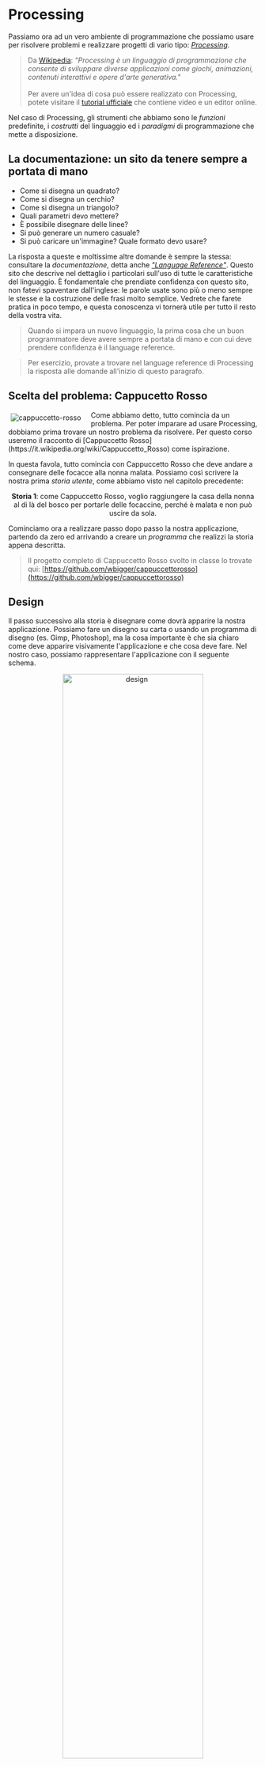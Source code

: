 # Processing

Passiamo ora ad un vero ambiente di programmazione che possiamo usare per risolvere problemi e realizzare progetti di vario tipo: [_Processing_](https://processing.org/).

> Da [Wikipedia](https://it.wikipedia.org/wiki/Processing): _"Processing è un linguaggio di programmazione che consente di sviluppare diverse applicazioni come giochi, animazioni, contenuti interattivi e opere d'arte generativa."_<br><br>
Per avere un'idea di cosa può essere realizzato con Processing, potete visitare il [tutorial ufficiale](http://hello.processing.org/editor/) che contiene video e un editor online.

Nel caso di Processing, gli strumenti che abbiamo sono le _funzioni_ predefinite, i _costrutti_ del linguaggio ed i _paradigmi_ di programmazione che mette a disposizione.

## La documentazione: un sito da tenere sempre a portata di mano
- Come si disegna un quadrato?
- Come si disegna un cerchio?
- Come si disegna un triangolo?
- Quali parametri devo mettere?
- È possibile disegnare delle linee?
- Si può generare un numero casuale?
- Si può caricare un'immagine? Quale formato devo usare?

La risposta a queste e moltissime altre domande è sempre la stessa: consultare la _documentazione_, detta anche [_"Language Reference"_](https://processing.org/reference/). Questo sito che descrive nel dettaglio i particolari sull'uso di tutte le caratteristiche del linguaggio. È fondamentale che prendiate confidenza con questo sito, non fatevi spaventare dall'inglese: le parole usate sono più o meno sempre le stesse e la costruzione delle frasi molto semplice. Vedrete che farete pratica in poco tempo, e questa conoscenza vi tornerà utile per tutto il resto della vostra vita.

> Quando si impara un nuovo linguaggio, la prima cosa che un buon programmatore deve avere sempre a portata di mano e con cui deve prendere confidenza è il language reference.

> Per esercizio, provate a trovare nel language reference di Processing la risposta alle domande all'inizio di questo paragrafo.


## Scelta del problema: Cappucetto Rosso
<style>
.left_side {
  float:left;
  margin:5px 20px 0px 5px;
}
p.clear {
  clear: both;  
}
</style>

<a href="https://it.wikipedia.org/wiki/Cappuccetto_Rosso#/media/File:Carl_Larsson_-_Little_Red_Riding_Hood_1881.jpg">
<img class="left_side" title="Cappuccetto Rosso e il lupo in un dipinto di Carl Larsson (1881)." alt="cappuccetto-rosso" src="assets/01-pr-cappuccetto.jpg">
</a>
Come abbiamo detto, tutto comincia da un problema. Per poter imparare ad usare Processing, dobbiamo prima trovare un nostro problema da risolvere. Per questo corso useremo il racconto di [Cappuccetto Rosso](https://it.wikipedia.org/wiki/Cappuccetto_Rosso) come ispirazione.

In questa favola, tutto comincia con Cappuccetto Rosso che deve andare a consegnare delle focacce alla nonna malata. Possiamo così scrivere la nostra prima _storia utente_, come abbiamo visto nel capitolo precedente:

<p class="clear"></p>
<p align="center">
<strong>Storia 1</strong>: come Cappuccetto Rosso, voglio raggiungere la casa della nonna al di là del bosco per portarle delle focaccine, perché è malata e non può uscire da sola.
</p>

Cominciamo ora a realizzare passo dopo passo la nostra applicazione, partendo da zero ed arrivando a creare un _programma_ che realizzi la storia appena descritta.

> Il progetto completo di Cappuccetto Rosso svolto in classe lo trovate qui: [https://github.com/wbigger/cappuccettorosso](https://github.com/wbigger/cappuccettorosso)

## Design
Il passo successivo alla storia è disegnare come dovrà apparire la nostra applicazione. Possiamo fare un disegno su carta o usando un programma di disegno (es. Gimp, Photoshop), ma la cosa importante è che sia chiaro come deve apparire visivamente l'applicazione e che cosa deve fare. Nel nostro caso, possiamo rappresentare l'applicazione con il seguente schema.

</style>
<p align=center>
<img class="center" alt="design" src="assets/pr-design.png">
</p>


## Immagini e forme
Analizziamo gli elementi della nostra storia che dovremo andare a rappresentare sul nostro schermo:
- Cappuccetto Rosso
- la casa della nonna

Come rappresentiamo questi elementi? Abbiamo fondamentalmente due possibilità:
- attraverso un'_immagine_ (in inglese _image_), caricate ad esempio da un file .png o .jpg (in termine tecnico sono _immagini rasterizzate_)
- attraverso _forme_ (in inglese _shape_), come ad esempio un insieme di ellissi, rettangoli e triangoli (in termine tecnico sono _immagini vettoriali_)

Possiamo scegliere sia l'una che l'altra strada. In generale, una volta presa una scelta, meglio rimanere su quella strada e rendere tutto coerente, mischiare immagini rasterizzate e forme e mantenere un aspetto gradevole può essere molto difficile.

Per il nostro progetto, scegliamo di usare le **forme**, perché in questo momento sono più semplici da creare e manipolare, e in futuro possiamo usare facilmente delle forme tridimensionali.

Andando a consultare la documentazione per vedere come si disegnano le forme in Processing. Troviamo che quello di cui abbiamo bisogno si chiama **PShape** (abbreviazione di _Processing Shape_). Fortunatamente Processing mette a disposizione un [tutorial](https://processing.org/tutorials/pshape/) completo per il suo utilizzo.

> Per rappresentare immagini si usa invece il tipo **PImage**

## Variabili
Per rappresentare Cappuccetto Rosso, abbiamo bisogno di riservare un pezzettino della nostra memoria RAM che conterrà tutte le informazioni necessarie per disegnarla, come ad esempio dimensione, colore, etc. per riservare un'area di memoria RAM di questo genere ci serve una **variabile**.

Apriamo l'IDE di Processing, e salviamo il progetto vuoto che ci si presenta con il nome `cappuccettorosso`.

Nella prima riga, creiamo la nostra prima variabile PShape.
<style>
img.center {
  width: 75%;
}
</style>
<p align=center>
<img class="center" alt="variable-declaration" src="assets/02-pr-var.png">
</p>

Analizziamo nel dettaglio quello che abbiamo appena scritto:
<p align=center>
<img class="center" alt="variable-declaration" src="assets/02-pr-var-c.png">
</p>

La creazione di una variabile in termine tecnico si chiama **dichiarazione**. La dichiarazione ha due componenti:
- il **tipo** della variabile, che determina la quantità di spazio occupata in memoria e le caratteristiche della variabile
- l'**identificativo**, che è il _nome_ con cui nel resto del programma possiamo riferirci alla variabile.

È di estrema importanza che l'identificativo sia chiaro ed autoesplicativo: evitate di usare nomi come `a`, `b` o simili e preferite i nomi che hanno un senso all'interno della storia in cui vi trovate.

> La favola di Cappuccetto Rosso non sarebbe stata la stessa se la bambina si fosse chiamata `a` o `stivaletti blu`!

Appena dichiarata, la variabile non ha alcun valore significativo. Spesso usare una variabile solo dichiarata porta ad un errore in esecuzione con relativo _crash_ dell'applicazione. Dopo aver dichiarato una variabile bisogna quindi dargli un valore, questa operazione si chiama **assegnazione**.

Assegniamo quindi il valore della nostra variabile nella funzione `setup()` del nostro programma. La mettiamo in setup perché, una volta assegnata la forma, questa _non_ cambierà per tutto il resto del programma.

<p align=center>
<img class="center" alt="variable-assignment" src="assets/03-pr-assign.png">
</p>

Come vediamo, l'assegnazione si fa usando il segno `=` e mettendo a sinistra l'identificativo della nostra variabile e a destra il valore che vogliamo assegnare. In questo caso facciamo creare la forma alla funzione [`createShape()`](https://processing.org/reference/createShape_.html), ed in particolare ci facciamo creare un rettangolo che ha inizialmente posizione `0,0`, altezza `30` e larghezza `30`.

Procedendo in maniera simile per la casa, otteniamo il seguente codice:

```java
PShape cappuccetto;
PShape house;

void setup() {
  fullScreen(); // usa tutto lo schermo
  cappuccetto = createShape(RECT, 0, 0, 30, 30);
  house = createShape(RECT, 0, 0, 100, 100);
}
```

Ora, nella funzione `draw()`, vogliamo disegnare cappuccetto rosso a sinistra e la casetta della nonna a destra. Sempre consultando la documentazione, scopriamo che per disegnare una forma possiamo usare la funzione [`shape()`](https://processing.org/reference/shape_.html). Esistono diversi modi di usare `shape`, a noi fa comodo la versione `shape(shape, x, y)`, in cui possiamo specificare le coordinate `x,y` in cui andremo a disegnare la forma.

```java
void draw() {
  background(#00FF00); // siamo nella foresta, lo sfondo è verde

  //disegniamo la casa a destra, a metà altezza dello schermo
  shape(house, width*0.8, height*0.5);

  //disegniamo cappuccetto rosso a sinistra, a metà altezza dello schermo
  shape(cappuccetto, 10, height*0.5);
}
```

Se provate ad eseguire questo codice, avrete una schermata simile alla seguente.


<p align=center>
<img class="center" alt="static-1" src="assets/04-pr-static-1.png">
</p>

Va quasi bene! Dobbiamo però cambiare il colore della bambina in rosso. Come facciamo? Come al solito, andiamo sulla documentazione di [PShape](https://processing.org/reference/PShape.html), scorriamo un po' e scopriamo che esiste un metodo chiamato `setFill()` che serve proprio per questo.

> Ci sono altre soluzioni per colorare la forma, ad esempio quella che già conosciamo di usare la funzione `fill()` subito prima di disegnare la forma. Però noi useremo setFill() perché ci permette di colorare la nostra forma senza influenzare il resto del disegno.

Avendo trovato `setFill()` _dentro_ la documentazione di PShape, dobbiamo usare una notazione particolare per poterla chiamare:
```java
void setup() {
  fullScreen(); // usa tutto lo schermo
  cappuccetto = createShape(RECT, 0, 0, 30, 30);
  cappuccetto.setFill(color(255,0,0)); // riempimento rosso
  house = createShape(RECT, 0, 0, 100, 100);
}
```

<p align=center>
<img class="center" alt="static-2" src="assets/04-pr-static-2.png">
</p>

OK! Ora ci rimane solo da far muovere cappuccetto rosso da sinistra a destra. Per fare questo, creiamo una nuova variabile che conterrà la posizione del personaggio. Il _tipo_ di questa variabile è un numero intero, che in Processing si chiama `int`; come identificativo possiamo usare `xCappuccetto`, per far capire che è la coordinata `x` della variabile `cappuccetto`. Assegniamo anche il valore iniziale 10.

<p align=center>
<img class="center" alt="dich-assign" src="assets/05-pr-dich-assign-c.png">
</p>

Questa volta, per comodità, abbiamo dichiarato la variabile ed assegnato il valore sulla stessa riga, ma ricordiamoci che sono comunque due operazioni differenti.

Per far muovere cappuccetto, sostituamo la coordinata x nella funzione `shape()` con questa nuova variabile, e ricordiamoci di incrementarla ad ogni ciclo. Il risultato finale è il seguente.

```java
PShape cappuccetto;
PShape house;
int xCappuccetto = 10;

void setup() {
  fullScreen(); // usa tutto lo schermo
  cappuccetto = createShape(RECT, 0, 0, 30, 30);
  cappuccetto.setFill(color(255,0,0));
  house = createShape(RECT, 0, 0, 100, 100);
}

void draw() {
  background(#00FF00); // siamo nella foresta, lo sfondo è verde

  //disegniamo la casa a destra, a metà altezza dello schermo
  shape(house, width*0.8, height*0.5);

  //disegniamo cappuccetto a metà altezza dello schermo
  shape(cappuccetto, xCappuccetto, height*0.5);

  // incremento la coordinata x di cappuccetto
  xCappuccetto = xCappuccetto + 5;
}
```
<p align=center>
<img class="center" alt="dynamic" src="assets/06-pr-dynamic.gif">
</p>


Mh... Cappuccetto Rosso ora si sposta ma continua anche oltre la casa della nonna...🤔 Dobbiamo aggiungere una condizione che faccia in modo tale che la bambina avanzi solo se ancora non è arrivata alla casa.

## Controllo di flusso: condizioni
Per fermare Cappuccetto Rosso solo quando arriva dentro la casa, ci serve di aggiungere una _condizione_, qualcosa del tipo: _se_ accade questo _allora_ fai questo. In inglese _se_ si traduce con _if_ e allora si traduce con _then_. La struttura di controllo in programmazione si chiama infatti _if-then_.

Subito dopo l'`if` dobbiamo mettere una condizione, ovvero qualcosa che possa essere **vera o falsa**. Nel nostro caso vogliamo che l'incremento della posizione di Cappuccetto Rosso avvenga _solo se_ non è ancora arrivata alla casa. Vediamo graficamente le variabili rappresentate sullo schermo.

<p align=center>
<img class="center" alt="conditional" src="assets/06-pr-dynamic-c.png">
</p>

In codice possiamo tradurre il concetto "solo se xCappuccetto è minore di width*0.8, fai avanzare cappuccetto" come segue:

<p align=center>
<img class="center" alt="conditional" src="assets/07-pr-conditional.png">
</p>

Vediamo nel dettaglio queste istruzioni:
<p align=center>
<img class="center" alt="conditional" src="assets/07-pr-conditional-c.png">
</p>

Tutto inizia con `if`, che è una parola speciale nel linguaggio di Processing, e per questo viene chiamata **keyword**. Subito dopo, tra **parentesi tonde**, c'è la condizione: in questo caso la posizione x di Cappuccetto Rosso deve essere minore di `width*0.8`, che è esattamente la posizione della casa. Come possiamo vedere, questa condizione può essere solo vera o falsa, non ci sono altre possibilità nel mezzo. Dopo le parentesi tonde ci sono delle **parentesi graffe** che racchiudono le istruzioni da eseguire, solo se la condizione è vera.

Il risultato finale è quello che segue.
<p align=center>
<img class="center" alt="final" src="assets/08-pr-final.gif">
</p>

E questo è il codice relativo.
```java
PShape cappuccetto;
PShape house;
int xCappuccetto = 10;

void setup() {
  fullScreen(); // usa tutto lo schermo

  cappuccetto = createShape(RECT, 0, 0, 30, 30);
  cappuccetto.setFill(color(255,0,0));

  house = createShape(RECT, 0, 0, 100, 100);
}

void draw() {
  background(#00FF00); // siamo nella foresta, lo sfondo è verde

  //disegniamo la casa a destra, a metà altezza dello schermo
  shape(house, width*0.8, height*0.5);

  //disegniamo cappuccetto a metà altezza dello schermo
  shape(cappuccetto, xCappuccetto, height*0.5);

  // incremento la coordinata x di cappuccetto
  // solo se non è ancora nella casa della nonna
  if (xCappuccetto < width*0.8) {
    xCappuccetto = xCappuccetto + 5;
  }
}
```

